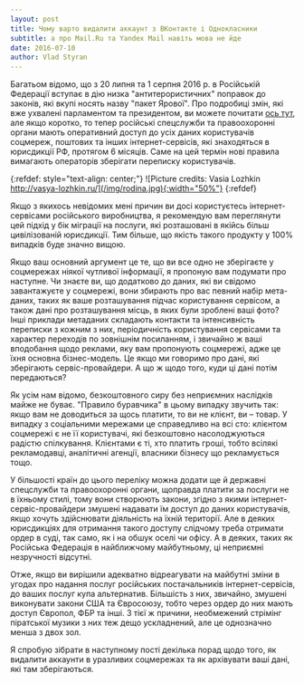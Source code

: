 ```yaml
---
layout: post
title: Чому варто видалити аккаунт з ВКонтакте і Однокласники
subtitle: а про Mail.Ru та Yandex Mail навіть мова не йде
date: 2016-07-10
author: Vlad Styran
---
```


Багатьом відомо, що з 20 липня та 1 серпня 2016 р. в Російській Федерації вступає в дію низка "антитерористичних" поправок до законів, які вкупі носять назву "пакет Ярової". Про подробиці змін, які вже ухвалені парламентом та президентом, ви можете почитати [ось тут](http://news.liga.net/news/politics/11590887-putin_podpisal_paket_yarovoy.htm), але якщо коротко, то тепер російські спецслужби та правоохоронні органи мають оперативний доступ до усіх даних користувачів соцмереж, поштових та інших інтернет-сервісів, які знаходяться в юрисдикції РФ, протягом 6 місяців. Саме на цей термін нові правила вимагають операторів зберігати переписку користувачів.

{:refdef: style="text-align: center;"}
![Picture credits: Vasia Lozhkin http://vasya-lozhkin.ru/](/img/rodina.jpg){:width="50%"}
{:refdef}

Якщо з якихось невідомих мені причин ви досі користуєтесь інтернет-сервісами російського виробництва, я рекомендую вам переглянути цей підхід у бік міграції на послуги, які розташовані в якійсь більш цивілізованій юрисдикції. Тим більше, що якість такого продукту у 100% випадків буде значно вищою.

Якщо ваш основний аргумент це те, що ви все одно не зберігаєте у соцмережах ніякої чутливої інформації, я пропоную вам подумати про наступне. Чи знаєте ви, що додатково до даних, які ви свідомо завантажуєте у соцмережі, вони збирають про вас певний набір мета-даних, таких як ваше розташування підчас користування сервісом, а також дані про розташування місць, в яких були зроблені ваші фото? Інші приклади метаданих складають контакти та інтенсивність переписки з кожним з них, періодичність користування сервісами та характер переходів по зовнішнім посиланням, і звичайно ж ваші вподобання щодо реклами, яку вам пропонують соцмережі, адже це їхня основна бізнес-модель. Це якщо ми говоримо про дані, які зберігають сервіс-провайдери. А що ж щодо того, куди ці дані потім передаються?

Як усім нам відомо, безкоштовного сиру без неприємних наслідків майже не буває. "Правило буравчика" в цьому випадку звучить так: якщо вам не доводиться за щось платити, то ви не клієнт, ви – товар. У випадку з соціальними мережами це справедливо на всі сто: клієнтом соцмережі є не її користувачі, які безкоштовно насолоджуються радістю спілкування. Клієнтами є ті, хто платить гроші, тобто всілякі рекламодавці, аналітичні агенції, власники бізнесу що рекламується тощо.

У більшості країн до цього переліку можна додати ще й державні спецслужби та правоохоронні органи, щоправда платити за послуги не в їхньому стилі, тому вони створюють закони, згідно з якими інтернет-сервіс-провайдери змушені надавати їм доступ до даних користувачів, якщо хочуть здійснювати діяльність на їхній території. Але в деяких юрисдикціях для отримання такого доступу слідчому треба отримати ордер в суді, так само, як і на обшук оселі чи офісу. А в деяких, таких як Російська Федерація в найближчому майбутньому, ці неприємні незручності відсутні.

Отже, якщо ви вирішили адекватно відреагувати на майбутні зміни в угодах про надання послуг російських постачальників інтернет-сервісів, до ваших послуг купа альтернатив. Більшість з них, звичайно, змушені виконувати закони США та Євросоюзу, тобто через ордер до них мають доступ Європол, ФБР та інші. З тієї ж причини, необмежений стрімінг піратської музики з них теж дещо ускладнений, але це однозначно менша з двох зол.

Я спробую зібрати в наступному пості декілька порад щодо того, як видалити аккаунти в уразливих соцмережах та як архівувати ваші дані, які там зберігаються.
